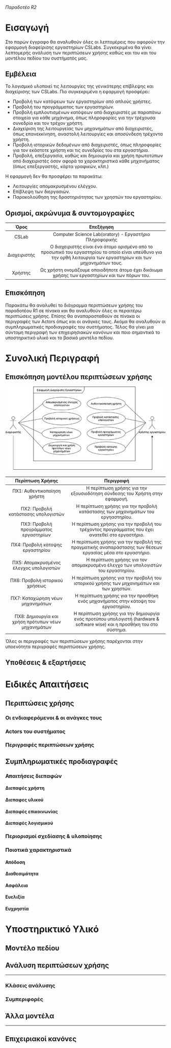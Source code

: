 ###### Παραδοτέο R2

# Εισαγωγή
Στο παρών έγγραφο θα αναλυθούν όλες οι λεπτομέρεις που αφορούν την εφαρμογή διαφείρισης εργαστηρίων CSLabs. Συγκεκριμένα θα γίνει λεπτομερής ανάλυση των περιπτώσεων χρήσης καθώς και του και του μοντέλου πεδίου του συστήματός μας.

## Εμβέλεια

Το λογισμικό υλοποιεί τις λειτουργίες της γενικότερης επίβλεψης και διαχείρισης των CSLabs. Πιο συγκεκριμένα η εφαρμογή προσφέρει:

- Προβολή των κατόψεων των εργαστηρίων από απλούς χρήστες.
- Προβολή του προγράμματος των εργαστηρίων.
- Προβολή εμπλουτισμένων κατόψεων από διαχειριστές με παραπάνω στοιχεία για κάθε μηχάνημα, όπως πληροφορίες για την τρέχουσα συνεδρία και τον τρέχον χρήστη.
- Διαχείριση της λειτουργείας των μηχανημάτων από διαχειριστές, όπως επανεκκίνηση, αναστολή λειτουργίες και αποσύνδεση τρέχοντα χρήστη.
- Προβολή ιστορικών δεδομένων από διαχειριστές, όπως πληροφορίες για τον εκάστοτε χρήστη και τις συνεδρίες του στα εργαστήρια.
- Προβολή, επεξεργασία, καθώς και δημιουργία και χρήση πρωτοτύπων από διαχειριστές όσον αφορά τα χαρακτηριστικά κάθε μηχανήματος  (όπως επεξεργαστής, κάρτα γραφικών, κλπ.)

Η εφαρμογή δεν θα προσφέρει τα παρακάτω:

- Λειτουργίες απομακρυσμένου ελέγχου.
- Επίβλεψη των διεργασιών.
- Παρακολούθηση της δραστηριότητας των χρηστών του εργαστηρίου.

## Ορισμοί, ακρώνυμα & συντομογραφίες

| Όρος | Επεξήγηση |
|:----:|:---------:|
| CSLab | Computer Science Lab(oratory) - Εργαστήριο Πληροφορικής |
| Διαχειριστής | Ο διαχειριστής είναι ένα άτομο ορισμένο από το προσωπικό του εργαστηρίου το οποίο είναι υπεύθυνο για την ορθή λειτουργία των εργαστηρίων και των μηχανημάτων τους. |
| Χρήστης | Ως χρήστη ονομάζουμε οποιοδήποτε άτομο έχει δικάιωμα χρήσης των εργαστηρίων και των πόρων του. |

## Επισκόπηση

Παρακάτω θα αναλυθεί το διάγραμμα περιπτώσεων χρήσης του παραδοτέου R1 σε πίνακα και θα αναλυθούν όλες οι περαιτέρω περιπτώσεις χρήσης. Επίσης θα αναπαρασταθούν σε πίνακα οι περιγραφές των Actors όπως και οι ανάγκες τους. Ακόμα θα αναλυθούν οι συμπληρωματικές προδιαγραφές του συστήματος. Τέλος θα γίνει μια σύντομη περιγραφή των επιχειρησιακών κανόνων και ποιο σημαντικά το υποστηρικτικό υλικό και το βασικό μοντέλο πεδίου.

# Συνολική Περιγραφή

## Επισκόπηση μοντέλου περιπτώσεων χρήσης

![](deliverables/R1/use_case_r1.png)

| Περίπτωση Χρήσης | Περιγραφή |
|:----------------:|:---------:|
| ΠΧ1: Αυθεντικοποίηση χρήστη | Η περίπτωση χρήσης για την εξουσιοδότηση σύνδεσης του Χρήστη στην εφαρμογή. |
| ΠΧ2: Προβολή κατάστασης υπολογιστών | Η περίπτωση χρήσης για την προβολή κατάστασης των μηχανημάτων του εργηαστηρίου. |
| ΠΧ3: Προβολή προγράμματος εργαστηρίων | Η περίπτωση χρήσης για την προβολή του τρέχοντος προγράμματος που έχει ανατεθεί στο εργαστήριο. |
| ΠΧ4: Προβολή κάτοψης εργαστηρίου | Η περίπτωση χρήσης για την προβολή της πραγματικής αναπαράστασης των θέσεων εργασίας μέσα στο εργαστήριο. |
| ΠΧ5: Απομακρυσμένος έλεγχος υπολογιστών | Η περίπτωση χρήσης για τον απομακρυσμένο έλεγχο των υπολογιστών του εργαστηρίου. |
| ΠΧ6: Προβολή ιστορικού χρήσεως | Η περίπτωση χρήσης για την προβολή του ιστορικού χρήσης των μηχανημάτων και των χρηστών. |
| ΠΧ7: Καταχώρηση νέων μηχανημάτων | Η περίπτωση χρήσης για την προσθήκη ενός μηχανήματος στην κάτοψη του εργαστηρίου. |
| ΠΧ8: Δημιουργία και χρήση πρότυπων νέων μηχανημάτων | Η περίπτωση χρήσης για την δημιουργία ενός προτύπου υπολογιστή (hardware & software wise) και η προσθήκη του στο σύστημα. |


Όλες οι περιγραφές των περιπτώσεων χρήσης παρέχονται στην υποενότητα περιγραφές περιπτώσεων χρήσης.


## Υποθέσεις & εξαρτήσεις

# Ειδικές Απαιτήσεις

## Περιπτώσεις χρήσης

### Οι ενδιαφερόμενοι & οι ανάγκες τους

### Actors του συστήματος

### Περιγραφές περιπτώσεων χρήσης

## Συμπληρωματικές προδιαγραφές

### Απαιτήσεις διεπαφών

#### Διεπαφές χρήστη

#### Διεπαφες υλικού

#### Διεπαφές επικοινωνίας

#### Διεπαφές λογισμικού

### Περιορισμοί σχεδίασης & υλοποίησης

### Ποιοτικά χαρακτηριστικά

#### Απόδοση

#### Διαθεσιμότητα

#### Ασφάλεια

#### Ευελιξία

#### Ευχρηστία

# Υποστηρικτικό Υλικό

## Μοντέλο πεδίου

## Ανάλυση περιπτώσεων χρήσης
----------------

### Κλάσεις ανάλυσης

### Συμπεριφορές

## Άλλα μοντέλα
----------------

## Επιχειριακοί κανόνες